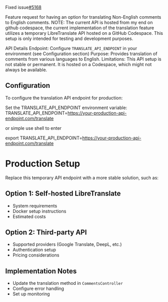 Fixed issue[#5168](https://github.com/CircuitVerse/CircuitVerse/issues/5168)

Feature request for having an option for translating Non-English comments to English comments.
NOTE: The current API is hosted from my end on github codespace,
the current implementation of the translation feature utilizes a temporary LibreTranslate API hosted on a GitHub Codespace. This setup is only intended for testing and development purposes.

API Details
Endpoint: Configure `TRANSLATE_API_ENDPOINT` in your environment (see Configuration section)
Purpose: Provides translation of comments from various languages to English.
Limitations:
This API setup is not stable or permanent.
It is hosted on a Codespace, which might not always be available.


## Configuration
To configure the translation API endpoint for production:

Set the TRANSLATE_API_ENDPOINT environment variable:
TRANSLATE_API_ENDPOINT=https://your-production-api-endpoint.com/translate

or simple use shell to enter 

export TRANSLATE_API_ENDPOINT=https://your-production-api-endpoint.com/translate

# Production Setup

Replace this temporary API endpoint with a more stable solution, such as:

## Option 1: Self-hosted LibreTranslate
- System requirements
- Docker setup instructions
- Estimated costs

## Option 2: Third-party API
- Supported providers (Google Translate, DeepL, etc.)
- Authentication setup
- Pricing considerations

## Implementation Notes
- Update the translation method in `CommentsController`
- Configure error handling
- Set up monitoring